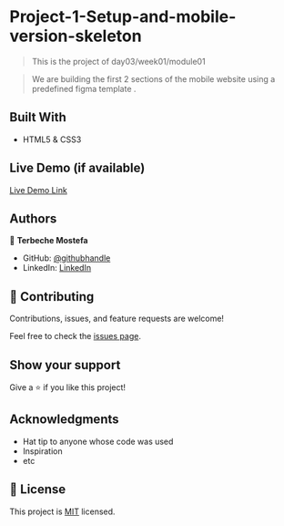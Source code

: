 # Project-1-Setup-and-mobile-version-skeleton

> This is the project of day03/week01/module01

>We are building the first 2 sections of the mobile website using a predefined figma template .
## Built With

- HTML5 & CSS3


## Live Demo (if available)

[Live Demo Link](https://terbeche.github.io/Project-1-Setup-and-mobile-version-skeleton/)


## Authors

👤 **Terbeche Mostefa**

- GitHub: [@githubhandle](https://github.com/Terbeche)
- LinkedIn: [LinkedIn](https://www.linkedin.com/in/mustapha-terbeche/)


## 🤝 Contributing

Contributions, issues, and feature requests are welcome!

Feel free to check the [issues page](../../issues/).

## Show your support

Give a ⭐️ if you like this project!

## Acknowledgments

- Hat tip to anyone whose code was used
- Inspiration
- etc

## 📝 License

This project is [MIT](./MIT.md) licensed.
